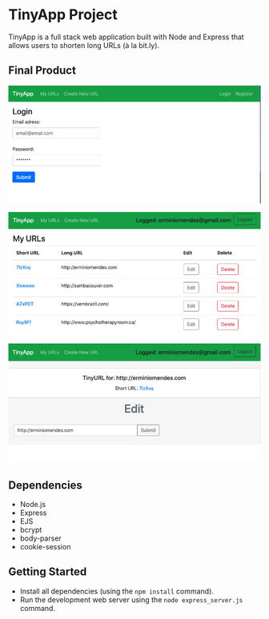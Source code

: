 # TinyApp Project

TinyApp is a full stack web application built with Node and Express that allows users to shorten long URLs (à la bit.ly).

## Final Product

![Getting Started](https://raw.githubusercontent.com/erminiomendes/tinyapp/master/docs/login_page.png)

![Getting Started](https://raw.githubusercontent.com/erminiomendes/tinyapp/master/docs/urls_page.png)

![Getting Started](https://raw.githubusercontent.com/erminiomendes/tinyapp/master/docs/edit_page.png)

## Dependencies

- Node.js
- Express
- EJS
- bcrypt
- body-parser
- cookie-session

## Getting Started

- Install all dependencies (using the `npm install` command).
- Run the development web server using the `node express_server.js` command.